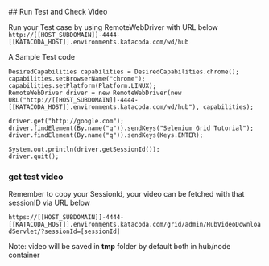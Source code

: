 ## Run Test and Check Video

Run your Test case by using RemoteWebDriver with URL below
`http://[[HOST_SUBDOMAIN]]-4444-[[KATACODA_HOST]].environments.katacoda.com/wd/hub`

A Sample Test code

	DesiredCapabilities capabilities = DesiredCapabilities.chrome();
	capabilities.setBrowserName("chrome");
	capabilities.setPlatform(Platform.LINUX);
	RemoteWebDriver driver = new RemoteWebDriver(new URL("http://[[HOST_SUBDOMAIN]]-4444-[[KATACODA_HOST]].environments.katacoda.com/wd/hub"), capabilities);

	driver.get("http://google.com");
    driver.findElement(By.name("q")).sendKeys("Selenium Grid Tutorial");
    driver.findElement(By.name("q")).sendKeys(Keys.ENTER);

    System.out.println(driver.getSessionId());
    driver.quit();

### get test video
Remember to copy your SessionId, your video can be fetched with that sessionID via URL below
	
`https://[[HOST_SUBDOMAIN]]-4444-[[KATACODA_HOST]].environments.katacoda.com/grid/admin/HubVideoDownloadServlet/?sessionId=[sessionId]`

Note:
video will be saved in **tmp** folder by default both in hub/node container
